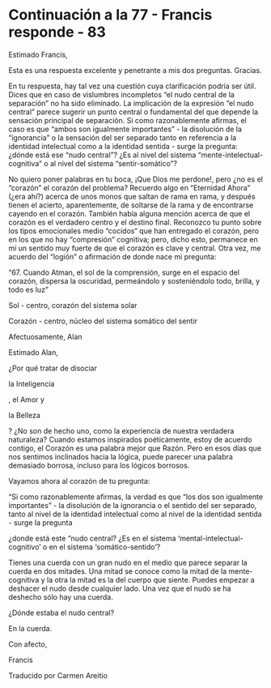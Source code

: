 # Continuación a la 77 - Francis responde - 83

Estimado Francis,

Esta es una respuesta excelente y penetrante a mis dos preguntas. Gracias.

En tu respuesta, hay tal vez una cuestión cuya clarificación podría ser útil. Dices que en caso de vislumbres incompletos “el nudo central de la separación” no ha sido eliminado. La implicación de la expresión “el nudo central” parece sugerir un punto central o fundamental del que depende la sensación principal de separación. Si como razonablemente afirmas, el caso es que “ambos son igualmente importantes” - la disolución de la “ignorancia” o la sensación del ser separado tanto en referencia a la identidad intelectual como a la identidad sentida - surge la pregunta: ¿dónde está ese “nudo central”? ¿Es al nivel del sistema “mente-intelectual-cognitiva” o al nivel del sistema “sentir-somático”?

No quiero poner palabras en tu boca, ¡Que Dios me perdone!, pero ¿no es el “corazón” el corazón del problema? Recuerdo algo en “Eternidad Ahora” (¿era ahí?) acerca de unos monos que saltan de rama en rama, y después tienen el acierto, aparentemente, de soltarse de la rama y de encontrarse cayendo en el corazón. También había alguna mención acerca de que el corazón es el verdadero centro y el destino final. Reconozco tu punto sobre los tipos emocionales medio “cocidos“ que han entregado el corazón, pero en los que no hay “compresión” cognitiva; pero, dicho esto, permanece en mí un sentido muy fuerte de que el corazón es clave y central. Otra vez, me acuerdo del “logión” o afirmación de donde nace mi pregunta:

“67. Cuando Atman, el sol de la comprensión, surge en el espacio del corazón, dispersa la oscuridad, permeándolo y sosteniéndolo todo, brilla, y todo es luz”

Sol - centro, corazón del sistema solar

Corazón - centro, núcleo del sistema somático del sentir

Afectuosamente, Alan

Estimado Alan,

¿Por qué tratar de disociar 

la Inteligencia

, el Amor y 

la Belleza

? ¿No son de hecho uno, como la experiencia de nuestra verdadera naturaleza? Cuando estamos inspirados poéticamente, estoy de acuerdo contigo, el Corazón es una palabra mejor que Razón. Pero en esos días que nos sentimos inclinados hacia la lógica, puede parecer una palabra demasiado borrosa, incluso para los lógicos borrosos.

Vayamos ahora al corazón de tu pregunta:

“Si como razonablemente afirmas, la verdad es que “los dos son igualmente importantes” - la disolución de la ignorancia o el sentido del ser separado, tanto al nivel de la identidad intelectual como al nivel de la identidad sentida - surge la pregunta

¿donde está este “nudo central? ¿Es en el sistema ‘mental-intelectual-cognitivo’ o en el sistema ‘somático-sentido’?

Tienes una cuerda con un gran nudo en el medio que parece separar la cuerda en dos mitades. Una mitad se conoce como la mitad de la mente-cognitiva y la otra la mitad es la del cuerpo que siente. Puedes empezar a deshacer el nudo desde cualquier lado. Una vez que el nudo se ha deshecho sólo hay una cuerda. 

¿Dónde estaba el nudo central?

En la cuerda.

Con afecto, 

Francis

Traducido por Carmen Areitio

